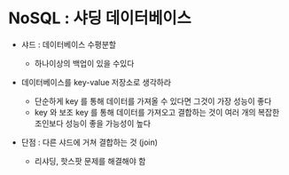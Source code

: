 # NoSQL : 샤딩 데이터베이스
- 샤드 : 데이터베이스 수평분할
  - 하나이상의 백업이 있을 수있다
   
- 데이터베이스를 key-value 저장소로 생각하라
  - 단순하게 key 를 통해 데이터를 가져올 수 있다면 그것이 가장 성능이 좋다
  - key 와 보조 key 를 통해 데이터를 가져오고 결합하는 것이 여러 개의 복잡한 조인보다 성능이 좋을 가능성이 높다
- 단점 : 다른 샤드에 거쳐 결합하는 것 (join)
  - 리샤딩, 핫스팟 문제를 해결해야 함

